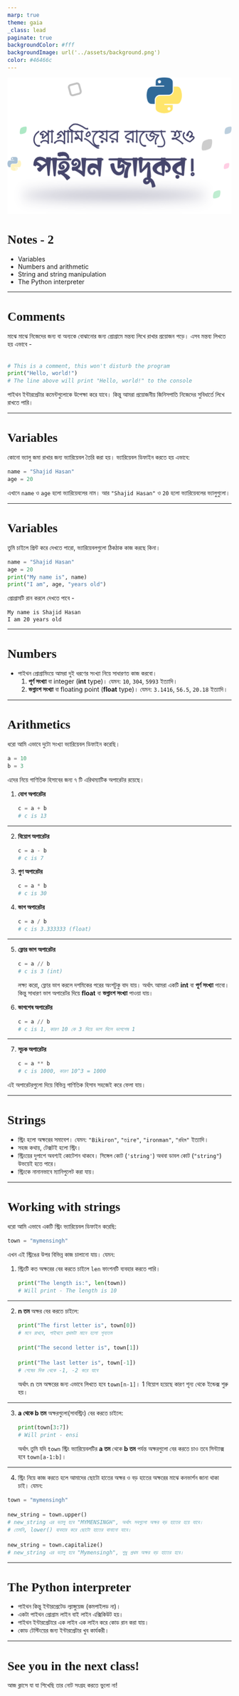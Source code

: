 ```yaml
---
marp: true
theme: gaia
_class: lead
paginate: true
backgroundColor: #fff
backgroundImage: url('../assets/background.png')
color: #46466c
---
```


<style>
  /* :root {
    --color-highlight: 
  } */
  section {
    font-family: 'Baloo Da 2', serif !important;
  }
  h1 {
    font-family: 'Trebuchet MS'
  }
</style>

![bg left:50% 90%](../assets/logo.png)

# Notes - 2

- Variables
- Numbers and arithmetic
- String and string manipulation
- The Python interpreter

---

# Comments

মাঝে মাঝে নিজেদের জন্য বা অন্যকে বোঝানোর জন্য প্রোগ্রামে মন্তব্য লিখে রাখার প্রয়োজন পড়ে। এসব মন্তব্য লিখতে হয় এভাবে - 
```python

# This is a comment, this won't disturb the program
print("Hello, world!")
# The line above will print "Hello, world!" to the console

```

পাইথন ইন্টারপ্রেটার কমেন্টগুলোকে উপেক্ষা করে যাবে। কিন্তু আমরা প্রয়োজনীয় জিনিসপাতি নিজেদের সুবিধার্তে লিখে রাখতে পারি। 

---

# Variables

কোনো ভ্যালু জমা রাখার জন্য ভ্যারিয়েবল তৈরি করা হয়। ভ্যারিয়েবল ডিফাইন করতে হয় এভাবে:
```python
name = "Shajid Hasan"
age = 20
```
এখানে `name` ও `age` হলো ভ্যারিয়েবলের নাম। আর `"Shajid Hasan"` ও `20` হলো ভ্যারিয়েবলের ভ্যালুগুলো।

---

# Variables

তুমি চাইলে প্রিন্ট করে দেখতে পারো, ভ্যারিয়েবলগুলো ঠিকঠাক কাজ করছে কিনা।

```python
name = "Shajid Hasan"
age = 20
print("My name is", name)
print("I am", age, "years old")
```

প্রোগ্রামটি রান করলে দেখতে পাবে -
```
My name is Shajid Hasan
I am 20 years old
```

---

# Numbers

- পাইথন প্রোগ্রামিংয়ে আমরা দুই ধরণের সংখ্যা নিয়ে সাধারণত কাজ করবো।
    1. **পূর্ণ সংখ্যা** বা integer (**int** type)। যেমন: `10`, `304`, `5993` ইত্যাদি।
    2. **ভগ্নাংশ সংখ্যা** বা floating point (**float** type)। যেমন: `3.1416`, `56.5`, `20.18` ইত্যাদি।


---

# Arithmetics
 
ধরো আমি এভাবে দুটো সংখ্যা ভ্যারিয়েবল ডিফাইন করেছি।

```python
a = 10
b = 3
```

এদের নিয়ে গাণিতিক হিসাবের জন্য ৭ টি এরিথম্যাটিক অপারেটর রয়েছে।

1. **যোগ অপারেটর**
    ```python
    c = a + b
    # c is 13
    ```

---

2. **বিয়োগ অপারেটর**
    ```python
    c = a - b
    # c is 7
    ```

3. **গুণ অপারেটর**
    ```python
    c = a * b
    # c is 30
    ```

4. **ভাগ অপারেটর**
    ```python
    c = a / b
    # c is 3.333333 (float)
    ```
---

5. **ফ্লোর ভাগ অপারেটর**
    ```python
    c = a // b
    # c is 3 (int)
    ```
    লক্ষ্য করো, ফ্লোর ভাগ করলে দশমিকের পরের অংশটুকু বাদ যায়। অর্থাৎ আমরা একটি **int** বা **পূর্ণ সংখ্যা** পাবো। কিন্তু সাধারণ ভাগ অপারেটর দিয়ে **float** বা **ভগ্নাংশ সংখ্যা** পাওয়া যায়। 

6. **ভাগশেষ অপারেটর**
    ```python
    c = a // b
    # c is 1, কারণ 10 কে 3 দিয়ে ভাগ দিলে ভাগশেষ 1
    ```
---
7. **সূচক অপারেটর**
    ```python
    c = a ** b
    # c is 1000, কারণ 10^3 = 1000
    ```

এই অপারেটরগুলো দিয়ে বিভিন্ন গাণিতিক হিসাব সহজেই করে ফেলা যায়।

---

# Strings

- স্ট্রিং হলো অক্ষরের সমাবেশ। যেমন: `"Bikiron"`, `"তire"`, `"ironman"`, `"রহিম"` ইত্যাদি।
- সহজ কথায়, টেক্সটই হলো স্ট্রিং।
- স্ট্রিংয়ের দুপাশে অবশ্যই কোটেশন থাকবে। সিঙ্গেল কোট (`'string'`) অথবা ডাবল কোট (`"string"`) উভয়েই হতে পারে।
- স্ট্রিংকে নানানভাবে ম্যানিপুলেট করা যায়।

---

# Working with strings

ধরো আমি এভাবে একটি স্ট্রিং ভ্যারিয়েবল ডিফাইন করেছি:
```python
town = "mymensingh"
```
এখন এই স্ট্রিঙের উপর বিভিন্ন কাজ চালানো যায়। যেমন:

1. স্ট্রিংটি কত অক্ষরের বের করতে চাইলে `len` ফাংশনটি ব্যবহার করতে পারি।
    ```python
    print("The length is:", len(town))
    # Will print - The length is 10
    ```

---

2. **n তম** অক্ষর বের করতে চাইলে:
    ```python
    print("The first letter is", town[0])
    # মনে রাখবে, পাইথনে প্রথমটা মানে হলো শূন্যতম
    
    print("The second letter is", town[1])
    
    print("The last letter is", town[-1])
    # শেষের দিক থেকে -1, -2 করে যাবে 
    ```
    অর্থাৎ n তম অক্ষরের জন্য এভাবে লিখতে হবে `town[n-1]`। 1 বিয়োগ হয়েছে কারণ শূন্য থেকে ইন্ডেক্স শুরু হয়।

---

3. **a থেকে b তম** অক্ষরগুলো(সাবস্ট্রিং) বের করতে চাইলে:
    ```python
    print(town[3:7])
    # Will print - ensi
    ```
    অর্থাৎ তুমি যদি `town` স্ট্রিং ভ্যারিয়েবলটির **a তম** থেকে **b তম** পর্যন্ত অক্ষরগুলো বের করতে চাও তবে সিন্ট্যাক্স হবে `town[a-1:b]`।

---

4. স্ট্রিং নিয়ে কাজ করতে হলে আমাদের ছোটো হাতের অক্ষর ও বড় হাতের অক্ষরের মাঝে কনভার্শন জানা থাকা চাই। যেমন:
```python
town = "mymensingh"

new_string = town.upper()
# new_string এর ভ্যালু হবে "MYMENSINGH", অর্থাৎ সবগুলো অক্ষর বড় হাতের হয়ে যাবে।
# তেমনি, lower() ব্যবহার করে ছোটো হাতের বানানো যাবে।

new_string = town.capitalize()
# new_string এর ভ্যালু হবে "Mymensingh", শুধু প্রথম অক্ষর বড় হাতের হবে।

```

---

# The Python interpreter

- পাইথন কিন্তু ইন্টারপ্রেটেড ল্যাঙ্গুয়েজ (কমপাইলড না)।
- একটা পাইথন প্রোগ্রাম লাইন বাই লাইন এক্সিকিউট হয়।
- পাইথন ইন্টারপ্রেটারে এক লাইন এক লাইন করে কোড রান করা যায়।
- কোড টেস্টিংয়ের জন্য ইন্টারপ্রেটার খুব কার্যকরী।

---
<!-- _class: lead -->

# See you in the next class!
আজ ক্লাসে যা যা শিখেছি তার নোট সংগ্রহ করতে ভুলো না!
